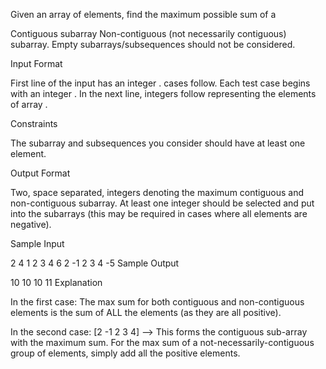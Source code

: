 Given an array  of  elements, find the maximum possible sum of a

Contiguous subarray
Non-contiguous (not necessarily contiguous) subarray.
Empty subarrays/subsequences should not be considered.

Input Format

First line of the input has an integer .  cases follow. 
Each test case begins with an integer . In the next line,  integers follow representing the elements of array .

Constraints

The subarray and subsequences you consider should have at least one element.

Output Format

Two, space separated, integers denoting the maximum contiguous and non-contiguous subarray. At least one integer should be selected and put into the subarrays (this may be required in cases where all elements are negative).

Sample Input

2 
4 
1 2 3 4
6
2 -1 2 3 4 -5
Sample Output

10 10
10 11
Explanation

In the first case: 
The max sum for both contiguous and non-contiguous elements is the sum of ALL the elements (as they are all positive).

In the second case: 
[2 -1 2 3 4] --> This forms the contiguous sub-array with the maximum sum. 
For the max sum of a not-necessarily-contiguous group of elements, simply add all the positive elements.


